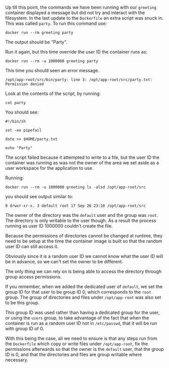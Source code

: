Up till this point, the commands we have been running with our `greeting` container displayed a message but did not try and interact with the filesystem. In the last update to the `Dockerfile` an extra script was snuck in. This was called `party`. To run this command use:

```execute
docker run --rm greeting party
```

The output should be "Party".

Run it again, but this time override the user ID the container runs as:

```execute
docker run --rm -u 1000000 greeting party
```

This time you should seen an error message.

```
/opt/app-root/src/bin/party: line 3: /opt/app-root/src/party.txt: Permission denied
```

Look at the contents of the script, by running:

```execute
cat party
```

You should see:

```
#!/bin/sh

set -eo pipefail

date >> $HOME/party.txt

echo "Party"
```

The script failed because it attempted to write to a file, but the user ID the container was running as was not the owner of the area we set aside as a user workspace for the application to use.

Running:

```execute
docker run --rm -u 1000000 greeting ls -alsd /opt/app-root/src
```

you should see output similar to:

```
0 drwxr-xr-x. 3 default root 17 Sep 26 23:10 /opt/app-root/src
```

The owner of the directory was the `default` user and the group was `root`. The directory is only writable to the user though. As a result the process running as user ID 1000000 couldn't create the file.

Because the permissions of directories cannot be changed at runtime, they need to be setup at the time the container image is built so that the random user ID can still access it.

Obviously since it is a random user ID we cannot know what the user ID will be in advance, so we can't set the owner to be different.

The only thing we can rely on is being able to access the directory through group access permissions.

If you remember, when we added the dedicated user of `default`, we set the group ID for that user to be group ID 0, which corresponds to the `root` group. The group of directories and files under `/opt/app-root` was also set to be this group.

This group ID was used rather than having a dedicated group for the user, or using the `users` group, to take advantage of the fact that when the container is run as a random user ID not in `/etc/passwd`, that it will be run with group ID of 0.

With this being the case, all we need to ensure is that any steps run from the `Dockerfile` which copy or write files under `/opt/app-root`, fix the permissions afterwards so that the owner is the `default` user, that the group ID is 0, and that the directories and files are group writable where necessary.
